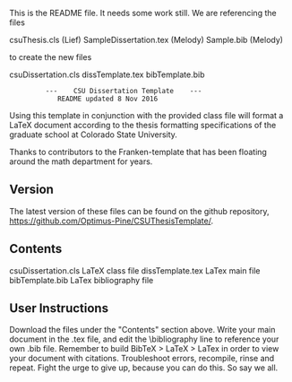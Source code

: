 This is the README file. It needs some work still.
We are referencing the files

csuThesis.cls  (Lief)
SampleDissertation.tex (Melody)
Sample.bib (Melody)

to create the new files

csuDissertation.cls
dissTemplate.tex
bibTemplate.bib

     	     ---    CSU Dissertation Template	 ---
	     	    README updated 8 Nov 2016
		    
Using this template in conjunction with the provided class file will format a LaTeX document according to the thesis formatting specifications of the graduate school at Colorado State University.

Thanks to contributors to the Franken-template that has been floating around the math department for years. 

Version
-------

The latest version of these files can be found on the github repository, https://github.com/Optimus-Pine/CSUThesisTemplate/.

Contents
--------

csuDissertation.cls	LaTeX class file 
dissTemplate.tex	LaTex main file	
bibTemplate.bib		LaTex bibliography file 

User Instructions
----------------

Download the files under the "Contents" section above. Write your main document in the .tex file, and edit the \bibliography line to reference your own .bib file. Remember to build BibTeX > LaTeX > LaTex in order to view your document with citations. Troubleshoot errors, recompile, rinse and repeat. Fight the urge to give up, because you can do this. So say we all.
